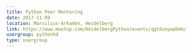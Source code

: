 ```yaml
---
title: Python Peer Mentoring
date: 2017-11-09
location: Marsilius-Arkaden, Heidelberg
link: https://www.meetup.com/HeidelbergPython/events/qgtdsmywpbmb/
usergroup: pythonhd
type: usergroup
---
```

